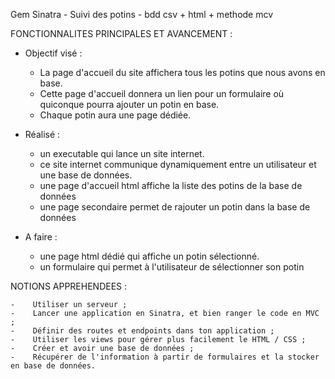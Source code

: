 Gem Sinatra - Suivi des potins - bdd csv + html + methode mcv


FONCTIONNALITES PRINCIPALES ET AVANCEMENT :

  - Objectif visé :
    - La page d'accueil du site affichera tous les potins que nous avons en base.
    - Cette page d'accueil donnera un lien pour un formulaire où quiconque pourra ajouter un potin en base.
    - Chaque potin aura une page dédiée.

  - Réalisé :
    - un executable qui lance un site internet.
    - ce site internet communique dynamiquement entre un utilisateur et une   base de données.
    - une page d'accueil html affiche la liste des potins de la base de données
    - une page secondaire permet de rajouter un potin dans la base de données

  - A faire :
    - une page html dédié qui affiche un potin sélectionné.
    - un formulaire qui permet à l'utilisateur de sélectionner son potin



NOTIONS APPREHENDEES :

    -    Utiliser un serveur ;
    -    Lancer une application en Sinatra, et bien ranger le code en MVC ;
    -    Définir des routes et endpoints dans ton application ;
    -    Utiliser les views pour gérer plus facilement le HTML / CSS ;
    -    Créer et avoir une base de données ;
    -    Récupérer de l'information à partir de formulaires et la stocker en base de données.
